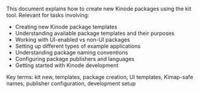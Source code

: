 This document explains how to create new Kinode packages using the kit tool. Relevant for tasks involving:
- Creating new Kinode package templates
- Understanding available package templates and their purposes
- Working with UI-enabled vs non-UI packages
- Setting up different types of example applications
- Understanding package naming conventions
- Configuring package publishers and languages
- Getting started with Kinode development

Key terms: kit new, templates, package creation, UI templates, Kimap-safe names, publisher configuration, development setup